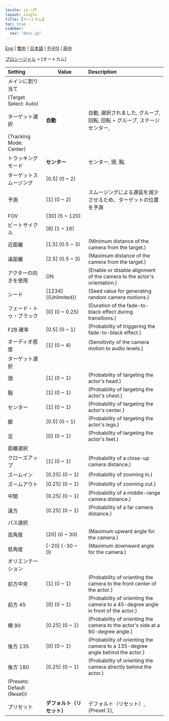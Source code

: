 ```yaml
---
locale: ja-rJP
layout: single
title: [オートカム]
toc: true
sidebar:
  nav: "docs-jp"
---
```

[Eng](/dancexr/menu/2025.4/motion/auto_cam) | [繁中](/tw/dancexr/menu/2025.4/motion/auto_cam) | [日本語](/jp/dancexr/menu/2025.4/motion/auto_cam) | [한국어](/kr/dancexr/menu/2025.4/motion/auto_cam) | [简中](/zh/dancexr/menu/2025.4/motion/auto_cam)

[プロシージャル](../menu#プロシージャル) > [オートカム]



| Setting | Value | Description |
| :--- | --- | :--- |
| メインに割り当て || 
| (Target Select: Auto) || 
| ターゲット選択 | **自動** | 自動, 選択されました, グループ, 回転, 回転 + グループ, ステージセンター,  |
| (Tracking Mode: Center) || 
| トラッキングモード | **センター** | センター, 頭, 胸,  |
| ターゲットスムージング | [0.5] (0 ~ 2) | 
| 予測 | [1] (0 ~ 2) | スムージングによる遅延を減少させるため、ターゲットの位置を予測
| FOV | [30] (5 ~ 120) | 
| ビートサイクル | [8] (1 ~ 16) | 
| 近距離 | [1.5] (0.5 ~ 3) | (Minimum distance of the camera from the target.)
| 遠距離 | [2.5] (0.5 ~ 3) | (Maximum distance of the camera from the target.)
| アクターの向きを使用 | ON | (Enable or disable alignment of the camera to the actor's orientation.)
| シード | [1234] ((Unlimited)) | (Seed value for generating random camera motions.)
| フェード・トゥ・ブラック | [0] (0 ~ 0.25) | (Duration of the fade-to-black effect during transitions.)
| F2B 確率 | [0.5] (0 ~ 1) | (Probability of triggering the fade-to-black effect.)
| オーディオ感度 | [1] (0 ~ 4) | (Sensitivity of the camera motion to audio levels.)
| ターゲット選択 || 
| 頭 | [1] (0 ~ 1) | (Probability of targeting the actor's head.)
| 胸 | [1] (0 ~ 1) | (Probability of targeting the actor's chest.)
| センター | [1] (0 ~ 1) | (Probability of targeting the actor's center.)
| 脚 | [0.5] (0 ~ 1) | (Probability of targeting the actor's legs.)
| 足 | [0] (0 ~ 1) | (Probability of targeting the actor's feet.)
| 距離選択 || 
| クローズアップ | [1] (0 ~ 1) | (Probability of a close-up camera distance.)
| ズームイン | [0.25] (0 ~ 1) | (Probability of zooming in.)
| ズームアウト | [0.25] (0 ~ 1) | (Probability of zooming out.)
| 中間 | [0.25] (0 ~ 1) | (Probability of a middle-range camera distance.)
| 遠方 | [0.25] (0 ~ 1) | (Probability of a far camera distance.)
| パス選択 || 
| 高角度 | [20] (0 ~ 30) | (Maximum upward angle for the camera.)
| 低角度 | [-20] (-30 ~ 0) | (Maximum downward angle for the camera.)
| オリエンテーション || 
| 前方中央 | [1] (0 ~ 1) | (Probability of orienting the camera to the front center of the actor.)
| 前方 45 | [0] (0 ~ 1) | (Probability of orienting the camera to a 45-degree angle in front of the actor.)
| 横 90 | [0.25] (0 ~ 1) | (Probability of orienting the camera to the actor's side at a 90-degree angle.)
| 後方 135 | [0] (0 ~ 1) | (Probability of orienting the camera to a 135-degree angle behind the actor.)
| 後方 180 | [0.25] (0 ~ 1) | (Probability of orienting the camera directly behind the actor.)
| (Presets: Default (Reset)) || 
| プリセット | **デフォルト（リセット）** | デフォルト（リセット）, (Preset 1),  |

